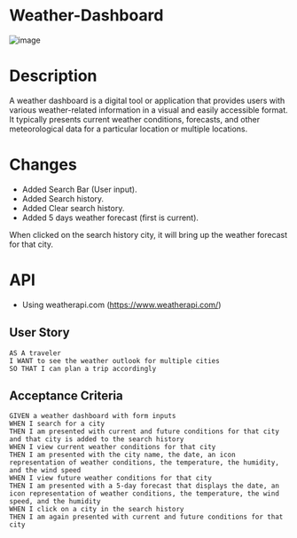 # Weather-Dashboard
![image](https://github.com/99Anvar99/Weather-Application/assets/60616540/00261ac8-39d2-4886-ae1a-7bd1a019ad4e)

# Description
A weather dashboard is a digital tool or application that provides users with various weather-related information in a visual and easily accessible format. It typically presents current weather conditions, forecasts, and other meteorological data for a particular location or multiple locations.

# Changes
- Added Search Bar (User input).
- Added Search history.
- Added Clear search history.
- Added 5 days weather forecast (first is current).

When clicked on the search history city, it will bring up the weather forecast for that city.

# API
- Using weatherapi.com (https://www.weatherapi.com/)

## User Story

```
AS A traveler
I WANT to see the weather outlook for multiple cities
SO THAT I can plan a trip accordingly
```

## Acceptance Criteria

```
GIVEN a weather dashboard with form inputs
WHEN I search for a city
THEN I am presented with current and future conditions for that city and that city is added to the search history
WHEN I view current weather conditions for that city
THEN I am presented with the city name, the date, an icon representation of weather conditions, the temperature, the humidity, and the wind speed
WHEN I view future weather conditions for that city
THEN I am presented with a 5-day forecast that displays the date, an icon representation of weather conditions, the temperature, the wind speed, and the humidity
WHEN I click on a city in the search history
THEN I am again presented with current and future conditions for that city
```
